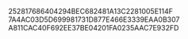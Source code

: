 252817686404294BEC682481A13C2281005E114F
7A4AC03D5D699981731D877E466E3339EAA0B307
A811CAC40F692EE37BE04201FA0235AAC7E932FD

